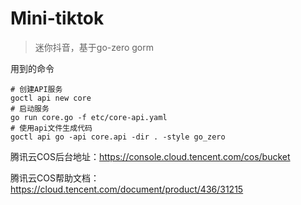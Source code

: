 # Mini-tiktok

> 迷你抖音，基于go-zero gorm

用到的命令
```text
# 创建API服务
goctl api new core
# 启动服务
go run core.go -f etc/core-api.yaml
# 使用api文件生成代码
goctl api go -api core.api -dir . -style go_zero
```

腾讯云COS后台地址：https://console.cloud.tencent.com/cos/bucket

腾讯云COS帮助文档：https://cloud.tencent.com/document/product/436/31215




